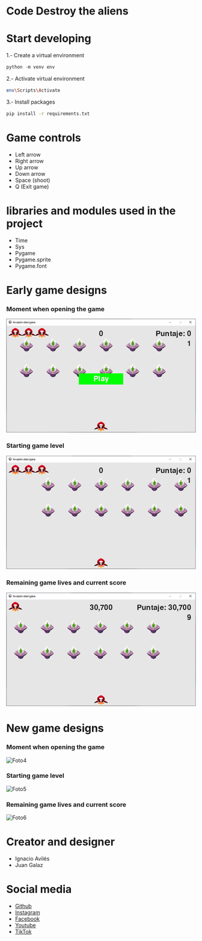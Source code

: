 # Code Destroy the aliens

# Start developing

1.- Create a virtual environment

```python
python -m venv env
```

2.- Activate virtual environment

```bash
env\Scripts\Activate
```

3.- Install packages

```bash
pip install -r requirements.txt
```

# Game controls

- Left arrow
- Right arrow
- Up arrow
- Down arrow
- Space (shoot)
- Q (Exit game)

# libraries and modules used in the project

- Time
- Sys
- Pygame
- Pygame.sprite
- Pygame.font

# Early game designs

### Moment when opening the game

![Foto1](./src/imagenes/README/foto1.PNG)
<br/>

### Starting game level

![Foto2](./src/imagenes/README/foto2.PNG)
<br/>

### Remaining game lives and current score

![Foto3](./src/imagenes/README/foto3.PNG)

# New game designs

### Moment when opening the game

![Foto4](./src/imagenes/README/foto4.PNG)
<br/>

### Starting game level

![Foto5](./src/imagenes/README/foto5.PNG)
<br/>

### Remaining game lives and current score

![Foto6](./src/imagenes/README/foto6.PNG)

# Creator and designer

- Ignacio Avilés
- Juan Galaz

# Social media

- [Github](http://github.com/avilesxd/)
- [Instagram](https://www.instagram.com/avilesxd/)
- [Facebook](https://www.facebook.com/ignacio.avilescardenasso)
- [Youtube](https://www.youtube.com/channel/UCYPsgamO7XeWOrXriOpJBqw)
- [TikTok](https://www.tiktok.com/@chle_igns)
